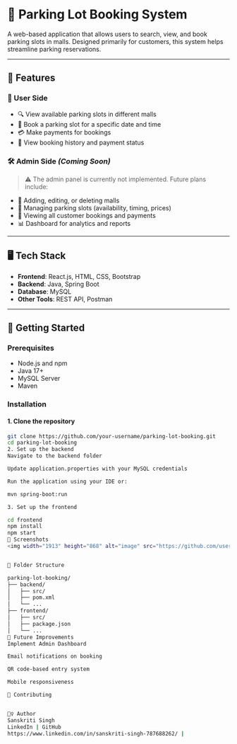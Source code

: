 # 🚗 Parking Lot Booking System

A web-based application that allows users to search, view, and book parking slots in malls. Designed primarily for customers, this system helps streamline parking reservations.

---

## 🔧 Features

### 👤 User Side
- 🔍 View available parking slots in different malls
- 📅 Book a parking slot for a specific date and time
- 💳 Make payments for bookings
- 📄 View booking history and payment status

### 🛠️ Admin Side *(Coming Soon)*
> ⚠️ The admin panel is currently not implemented. Future plans include:
- 🏢 Adding, editing, or deleting malls
- 📍 Managing parking slots (availability, timing, prices)
- 👥 Viewing all customer bookings and payments
- 📊 Dashboard for analytics and reports

---

## 🖥️ Tech Stack

- **Frontend**: React.js, HTML, CSS, Bootstrap
- **Backend**: Java, Spring Boot
- **Database**: MySQL
- **Other Tools**: REST API, Postman

---

## 🚀 Getting Started

### Prerequisites
- Node.js and npm
- Java 17+
- MySQL Server
- Maven

### Installation

#### 1. Clone the repository
```bash
git clone https://github.com/your-username/parking-lot-booking.git
cd parking-lot-booking
2. Set up the backend
Navigate to the backend folder

Update application.properties with your MySQL credentials

Run the application using your IDE or:

mvn spring-boot:run

3. Set up the frontend

cd frontend
npm install
npm start
📸 Screenshots
<img width="1913" height="868" alt="image" src="https://github.com/user-attachments/assets/b24ec3b6-cef2-4477-8696-f6a9370547a4" />


📂 Folder Structure

parking-lot-booking/
├── backend/
│   ├── src/
│   ├── pom.xml
│   └── ...
├── frontend/
│   ├── src/
│   ├── package.json
│   └── ...
📝 Future Improvements
Implement Admin Dashboard

Email notifications on booking

QR code-based entry system

Mobile responsiveness

🤝 Contributing


🙋‍♀️ Author
Sanskriti Singh
LinkedIn | GitHub
https://www.linkedin.com/in/sanskriti-singh-787688262/ | 
